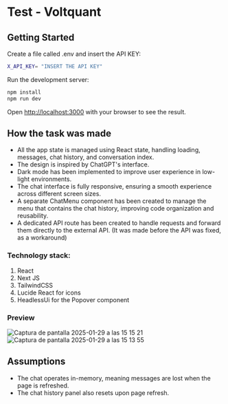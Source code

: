 # Test - Voltquant

## Getting Started

Create a file called .env and insert the API KEY:
```bash
X_API_KEY= "INSERT THE API KEY"
```
Run the development server:
```bash
npm install
npm run dev
```
Open [http://localhost:3000](http://localhost:3000) with your browser to see the result.

## How the task was made
- All the app state is managed using React state, handling loading, messages, chat history, and conversation index.
- The design is inspired by ChatGPT's interface.
- Dark mode has been implemented to improve user experience in low-light environments.
- The chat interface is fully responsive, ensuring a smooth experience across different screen sizes.
- A separate ChatMenu component has been created to manage the menu that contains the chat history, improving code organization and reusability.
- A dedicated API route has been created to handle requests and forward them directly to the external API. (It was made before the API was fixed, as a workaround)
  
### Technology stack:
1. React
2. Next JS
3. TailwindCSS
4. Lucide React for icons
5. HeadlessUi for the Popover component
### Preview
  ![Captura de pantalla 2025-01-29 a las 15 15 21](https://github.com/user-attachments/assets/2169d18b-7897-4863-818d-682c1b2b5320)
  ![Captura de pantalla 2025-01-29 a las 15 13 55](https://github.com/user-attachments/assets/1f4124a9-d8d3-4ea1-90b6-1e98d0a38512)


## Assumptions
- The chat operates in-memory, meaning messages are lost when the page is refreshed.
- The chat history panel also resets upon page refresh.


